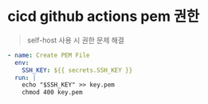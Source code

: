 # cicd github actions pem 권한

> self-host 사용 시 권한 문제 해결

```yaml
- name: Create PEM File
  env:
    SSH_KEY: ${{ secrets.SSH_KEY }}
  run: |
    echo "$SSH_KEY" >> key.pem
    chmod 400 key.pem
```

